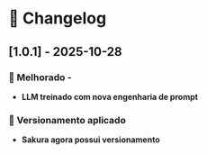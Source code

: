 # 📜 Changelog

## [1.0.1] - 2025-10-28
### 💫 Melhorado - 
- **LLM treinado com nova engenharia de prompt**

### 💫 Versionamento aplicado
- **Sakura agora possui versionamento**